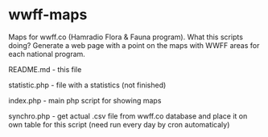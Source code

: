 # wwff-maps
Maps for wwff.co (Hamradio Flora & Fauna program). What this scripts doing? Generate a web page with a point on the maps with WWFF areas for each national program.

README.md - this file

statistic.php - file with a statistics (not finished)

index.php - main php script for showing maps

synchro.php - get actual .csv file from wwff.co database and place it on own table for this script (need run every day by cron automaticaly)


